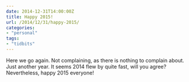```yaml
---
date: 2014-12-31T14:00:00Z
title: Happy 2015!
url: /2014/12/31/happy-2015/
categories:
- "personal"
tags:
- "tidbits"
---
```


Here we go again. Not complaining, as there is nothing to complain about. Just another year. It seems 2014 flew by quite fast, will you agree? Nevertheless, happy 2015 everyone!

